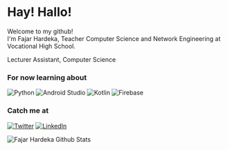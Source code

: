 <h1>Hay! Hallo!</h1>


<p>Welcome to my github! </br> I'm Fajar Hardeka, Teacher Computer Science and Network Engineering at Vocational High School.</p>
<p>Lecturer Assistant, Computer Science<p>
<h3>For now learning about</h3>
<p>
  
 ![Python](https://img.shields.io/badge/python-3670A0?style=for-the-badge&logo=python&logoColor=ffdd54) 
 ![Android Studio](https://img.shields.io/badge/Android%20Studio-3DDC84.svg?style=for-the-badge&logo=android-studio&logoColor=white)
 ![Kotlin](https://img.shields.io/badge/kotlin-%230095D5.svg?style=for-the-badge&logo=kotlin&logoColor=white)
 ![Firebase](https://img.shields.io/badge/Firebase-039BE5?style=for-the-badge&logo=Firebase&logoColor=white)

  
</p>

<h3>Catch me at</h3>
<p></a> <a href="https://twitter.com/fajarhardeka" target="_blank"><img alt="Twitter" src="https://img.shields.io/badge/twitter-%231DA1F2.svg?&style=for-the-badge&logo=twitter&logoColor=white" /></a> <a href="https://www.linkedin.com/in/hardekafajar" target="_blank"><img alt="LinkedIn" src="https://img.shields.io/badge/linkedin-%230077B5.svg?&style=for-the-badge&logo=linkedin&logoColor=white" /></a>
</p>
<img align="left" alt="Fajar Hardeka Github Stats" src="https://github-readme-stats.vercel.app/api?username=fajarhardeka&show_icons=true&theme=synthwave&hide_border=true" />
